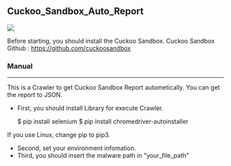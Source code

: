 ## Cuckoo_Sandbox_Auto_Report
![](https://user-images.githubusercontent.com/50067697/178905264-0e466a9a-be32-4698-a6c7-94eb55119a05.gif)

Before starting, you should install the Cuckoo Sandbox.
Cuckoo Sandbox Github : <https://github.com/cuckoosandbox>
### Manual
- - -
This is a Crawler to get Cuckoo Sandbox Report autometically.
You can get the report to JSON.

* First, you should install Library for execute Crawler.

   $ pip install selenium
   $ pip install chromedriver-autoinstaller

If you use Linux, change pip to pip3.

* Second, set your environment infomation.
* Third, you should insert the malware path in "your_file_path"
